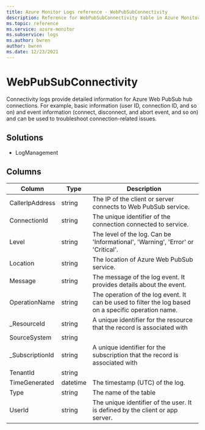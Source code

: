 ```yaml
---
title: Azure Monitor Logs reference - WebPubSubConnectivity
description: Reference for WebPubSubConnectivity table in Azure Monitor Logs.
ms.topic: reference
ms.service: azure-monitor
ms.subservice: logs
ms.author: bwren
author: bwren
ms.date: 12/23/2021
---
```


# WebPubSubConnectivity

 Connectivity logs provide detailed information for Azure Web PubSub hub connections. For example, basic information (user ID, connection ID, and so on) and event information (connect, disconnect, and abort event, and so on) and can be used to troubleshoot connection-related issues.

## Solutions

- LogManagement




## Columns

| Column | Type | Description |
| --- | --- | --- |
| CallerIpAddress | string | The IP of the client or server connects to Web PubSub service. |
| ConnectionId | string | The unique identifier of the connection connected to service. |
| Level | string | The level of the log. Can be 'Informational', 'Warning', 'Error' or 'Critical'. |
| Location | string | The location of Azure Web PubSub service. |
| Message | string | The message of the log event. It provides details about the event. |
| OperationName | string | The operation of the log event. It can be used to filter the log based on a specific operation name. |
| _ResourceId | string | A unique identifier for the resource that the record is associated with |
| SourceSystem | string |  |
| _SubscriptionId | string | A unique identifier for the subscription that the record is associated with |
| TenantId | string |  |
| TimeGenerated | datetime | The timestamp (UTC) of the log. |
| Type | string | The name of the table |
| UserId | string | The unique identifier of the user. It is defined by the client or app server. |
